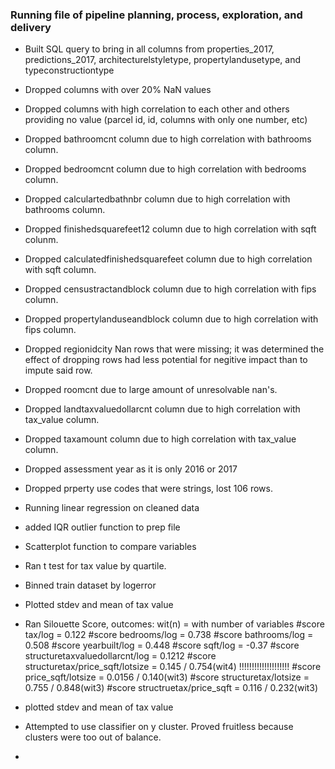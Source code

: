 ### Running file of pipeline planning, process, exploration, and delivery

- Built SQL query to bring in all columns from properties_2017, predictions_2017,          architecturelstyletype, propertylandusetype, and typeconstructiontype

- Dropped columns with over 20% NaN values

- Dropped columns with high correlation to each other and others providing no value        (parcel id, id, columns with only one number, etc)

- Dropped bathroomcnt column due to high correlation with bathrooms column.
- Dropped bedroomcnt column due to high correlation with bedrooms column. 
- Dropped calculartedbathnbr column due to high correlation with bathrooms column. 
- Dropped finishedsquarefeet12 column due to high correlation with sqft colunm. 
- Dropped calculatedfinishedsquarefeet column due to high correlation with sqft column. 
- Dropped censustractandblock column due to high correlation with fips column.
- Dropped propertylanduseandblock column due to high correlation with fips column.
- Dropped regionidcity Nan rows that were missing; it was determined the effect of         dropping rows had less potential for negitive impact than to impute said row. 
- Dropped roomcnt due to large amount of unresolvable nan's.
- Dropped landtaxvaluedollarcnt column due to high correlation with tax_value column. 
- Dropped taxamount column due to high correlation with tax_value column.


- Dropped assessment year as it is only 2016 or 2017

- Dropped prperty use codes that were strings, lost 106 rows.

- Running linear regression on cleaned data

- added IQR outlier function to prep file

- Scatterplot function to compare variables


- Ran t test for tax value by quartile. 

- Binned train dataset by logerror

- Plotted stdev and mean of tax value

- Ran Silouette Score, outcomes:
wit(n) = with number of variables
#score tax/log = 0.122
#score bedrooms/log = 0.738
#score bathrooms/log = 0.508
#score yearbuilt/log = 0.448
#score sqft/log = -0.37
#score structuretaxvaluedollarcnt/log = 0.1212
#score structuretax/price_sqft/lotsize = 0.145 / 0.754(wit4) !!!!!!!!!!!!!!!!!!!!
#score price_sqft/lotsize = 0.0156 / 0.140(wit3)
#score structuretax/lotsize = 0.755 / 0.848(wit3)
#score structruetax/price_sqft = 0.116 / 0.232(wit3)



- plotted stdev and mean of tax value

- Attempted to use classifier on y cluster. Proved fruitless because clusters were too out of balance.

- 